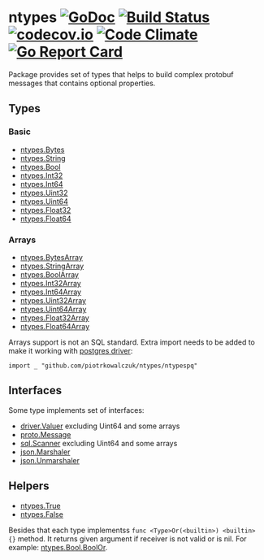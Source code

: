 # ntypes [![GoDoc](https://godoc.org/github.com/piotrkowalczuk/ntypes?status.svg)](http://godoc.org/github.com/piotrkowalczuk/ntypes)&nbsp;[![Build Status](https://travis-ci.org/piotrkowalczuk/ntypes.svg?branch=master)](https://travis-ci.org/piotrkowalczuk/ntypes)&nbsp;[![codecov.io](https://codecov.io/github/piotrkowalczuk/ntypes/coverage.svg?branch=master)](https://codecov.io/github/piotrkowalczuk/ntypes?branch=master)&nbsp;[![Code Climate](https://codeclimate.com/github/piotrkowalczuk/ntypes/badges/gpa.svg)](https://codeclimate.com/github/piotrkowalczuk/ntypes)&nbsp;[![Go Report Card](https://goreportcard.com/badge/github.com/piotrkowalczuk/ntypes)](https://goreportcard.com/report/github.com/piotrkowalczuk/ntypes)
Package provides set of types that helps to build complex protobuf messages that contains optional properties.

## Types

### Basic 

* [ntypes.Bytes](https://godoc.org/github.com/piotrkowalczuk/ntypes#Bytes)
* [ntypes.String](https://godoc.org/github.com/piotrkowalczuk/ntypes#String)
* [ntypes.Bool](https://godoc.org/github.com/piotrkowalczuk/ntypes#Bool)
* [ntypes.Int32](https://godoc.org/github.com/piotrkowalczuk/ntypes#Int32)
* [ntypes.Int64](https://godoc.org/github.com/piotrkowalczuk/ntypes#Int64)
* [ntypes.Uint32](https://godoc.org/github.com/piotrkowalczuk/ntypes#Uint32)
* [ntypes.Uint64](https://godoc.org/github.com/piotrkowalczuk/ntypes#Uint64)
* [ntypes.Float32](https://godoc.org/github.com/piotrkowalczuk/ntypes#Float32)
* [ntypes.Float64](https://godoc.org/github.com/piotrkowalczuk/ntypes#Float64)

### Arrays

* [ntypes.BytesArray](https://godoc.org/github.com/piotrkowalczuk/ntypes#BytesArray)
* [ntypes.StringArray](https://godoc.org/github.com/piotrkowalczuk/ntypes#StringArray)
* [ntypes.BoolArray](https://godoc.org/github.com/piotrkowalczuk/ntypes#BoolArray)
* [ntypes.Int32Array](https://godoc.org/github.com/piotrkowalczuk/ntypes#Int32Array)
* [ntypes.Int64Array](https://godoc.org/github.com/piotrkowalczuk/ntypes#Int64Array)
* [ntypes.Uint32Array](https://godoc.org/github.com/piotrkowalczuk/ntypes#Uint32Array)
* [ntypes.Uint64Array](https://godoc.org/github.com/piotrkowalczuk/ntypes#Uint64Array)
* [ntypes.Float32Array](https://godoc.org/github.com/piotrkowalczuk/ntypes#Float32Array)
* [ntypes.Float64Array](https://godoc.org/github.com/piotrkowalczuk/ntypes#Float64Array)

Arrays support is not an SQL standard. Extra import needs to be added to make it working with [postgres driver](github.com/lib/pq):
 
 ```
 import _ "github.com/piotrkowalczuk/ntypes/ntypespq"
 ```

## Interfaces

Some type implements set of interfaces:

* [driver.Valuer](https://golang.org/pkg/database/sql/driver/#Valuer) excluding Uint64 and some arrays
* [proto.Message](https://godoc.org/github.com/golang/protobuf/proto#Message)
* [sql.Scanner](https://golang.org/pkg/database/sql/#Scanner) excluding Uint64 and some arrays
* [json.Marshaler](https://golang.org/pkg/encoding/json/#Marshaler)
* [json.Unmarshaler](https://golang.org/pkg/encoding/json/#Unmarshaler)

## Helpers

* [ntypes.True](https://godoc.org/github.com/piotrkowalczuk/ntypes#True)
* [ntypes.False](https://godoc.org/github.com/piotrkowalczuk/ntypes#False)

Besides that each type implementss `func <Type>Or(<builtin>) <builtin> {}` method. It returns given argument if receiver is not valid or is nil. For example:
[ntypes.Bool.BoolOr](https://godoc.org/github.com/piotrkowalczuk/ntypes#Bool.BoolOr).
